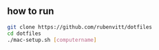 ## how to run
```sh
git clone https://github.com/rubenvitt/dotfiles
cd dotfiles
./mac-setup.sh [computername]
```
